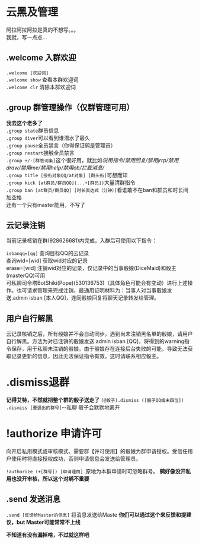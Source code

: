# 云黑及管理
阿拉阿拉阿拉是真的不想写。。。  
我就，写一点点...  
## .welcome 入群欢迎
`.welcome [欢迎词]`  
`.welcome show` 查看本群欢迎词  
`.welcome clr` 清除本群欢迎词  
## .group 群管理操作（仅群管理可用）
**我去这个老多了**  
`.group state`群员信息  
`.group diver`可以看到谁潜水了最久  
`.group pause`全员禁言（你得保证鹓是管理员）  
`.group restart`接触全员禁言  
`.group +/-[群管词条]`这个很好用，就比如*说用指令/禁用回复/禁用jrrp/禁用draw/禁用me/禁用help/禁用ob/拦截消息/*  
`.group title [授衔对象QQ/at对象] [群头衔]`可想而知  
`.group kick [at群员/群员QQ](...+[群员])`大量清群指令  
`.group ban [at群员/群员QQ] [时长表达式（分钟）]`看谁敢不在ban和群员和时长间加空格  
还有一个只有master能用，不写了  
## 云记录注销
当前记录核销在群(928626681)内完成，入群后可使用以下指令：

`isbanqq=[qq]` 查询目标QQ的云记录  
查询wid=[wid] 获取wid对应的记录  
erase=[wid] 注销wid对应的记录，仅记录中的当事骰娘(DiceMaid)和骰主(masterQQ)可用  
可私聊司令塔BotShiki(Pope)(530136753)（具体角色可能会有变动）进行上述操作。也可请求管理来完成注销，最通用证明材料为：当事人对当事骰娘发送.admin isban [本人QQ]，连同骰娘回复将聊天记录转发给管理。

## 用户自行解黑
云记录核销之后，所有骰娘并不会自动同步。遇到尚未注销黑名单的骰娘，请用户自行解黑。方法为对已注销的骰娘发送.admin isban [QQ]，将得到的warning指令保存，用于私聊未注销的骰娘。由于骰娘存在连接后台失败的可能，导致无法获取记录更新的信息，因此无法保证指令有效。这时请联系相应骰主。
# .dismiss退群
**记得艾特，不然就把整个群的骰子送走了**
`(@骰子).dismiss ([骰子QQ或末四位])`
`.dismiss [要退出的群号]`--私聊
骰子会默默地离开
# !authorize 申请许可
向开启私用模式或审核模式、需要群【许可使用】的骰娘为群申请授权。受信任用户使用时将直接授权成功，否则申请信息会发送给管理员。

`!authorize (+[群号]) [申请理由] `原地为本群申请时可忽略群号。
**鹓好像没开私用也没开审核，所以这个对鹓不重要**
## .send 发送消息
`.send [反馈给Master的信息]` 将消息发送给Maste
**你们可以通过这个来反馈和提建议，but Master可能常常不上线**

**不知道有没有漏掉啥，不过就这样吧**
